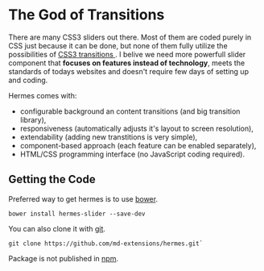 # The God of Transitions

There are many CSS3 sliders out there. Most of them are coded purely in CSS
just because it can be done, but none of them fully utilize the possibilities of [CSS3 transitions
](http://www.w3.org/TR/css3-transitions/). I belive we need more powerfull slider component that
**focuses on features instead of technology**, meets the standards of todays websites and doesn't
require few days of setting up and coding.

Hermes comes with:

 * configurable background an content transitions (and big transition library),
 * responsiveness (automatically adjusts it's layout to screen resolution),
 * extendability (adding new transtitions is very simple),
 * component-based approach (each feature can be enabled separately),
 * HTML/CSS programming interface (no JavaScript coding required).

## Getting the Code

Preferred way to get hermes is to use [bower](http://bower.io/).
```
bower install hermes-slider --save-dev
```

You can also clone it with [git](https://git-scm.com/).
```
git clone https://github.com/md-extensions/hermes.git`
```

Package is not published in [npm](https://www.npmjs.com/).


